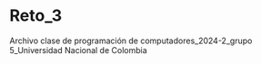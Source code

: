 # Reto_3
Archivo clase de programación de computadores_2024-2_grupo 5_Universidad Nacional de Colombia 
